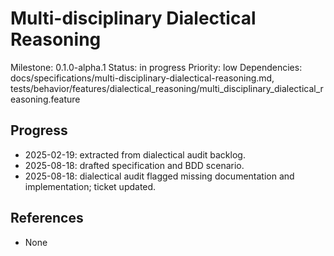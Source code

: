 # Multi-disciplinary Dialectical Reasoning
Milestone: 0.1.0-alpha.1
Status: in progress
Priority: low
Dependencies: docs/specifications/multi-disciplinary-dialectical-reasoning.md, tests/behavior/features/dialectical_reasoning/multi_disciplinary_dialectical_reasoning.feature

## Progress
- 2025-02-19: extracted from dialectical audit backlog.
- 2025-08-18: drafted specification and BDD scenario.
- 2025-08-18: dialectical audit flagged missing documentation and implementation; ticket updated.

## References
- None

